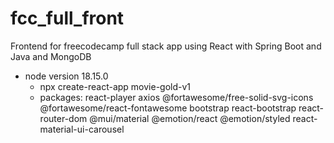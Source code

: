 # fcc_full_front
Frontend for freecodecamp full stack app using React with Spring Boot and Java and MongoDB

- node version 18.15.0
    - npx create-react-app movie-gold-v1
    - packages: react-player axios @fortawesome/free-solid-svg-icons @fortawesome/react-fontawesome bootstrap react-bootstrap react-router-dom @mui/material @emotion/react @emotion/styled react-material-ui-carousel